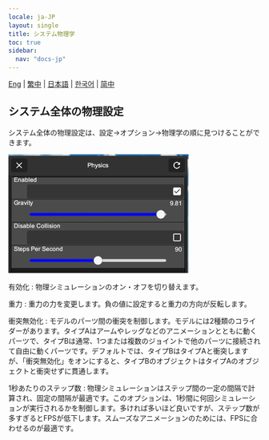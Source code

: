 ```yaml
---
locale: ja-JP
layout: single
title: システム物理学
toc: true
sidebar:
  nav: "docs-jp"
---
```

[Eng](/dancexr/features/system_physics) | [繁中](/tw/dancexr/features/system_physics) | [日本語](/jp/dancexr/features/system_physics) | [한국어](/kr/dancexr/features/system_physics) | [简中](/zh/dancexr/features/system_physics)


## システム全体の物理設定
システム全体の物理設定は、設定→オプション→物理学の順に見つけることができます。

![システム物理学](/images/system-physics.png)

有効化
: 物理シミュレーションのオン・オフを切り替えます。

重力
: 重力の力を変更します。負の値に設定すると重力の方向が反転します。

衝突無効化
: モデルのパーツ間の衝突を制御します。モデルには2種類のコライダーがあります。タイプAはアームやレッグなどのアニメーションとともに動くパーツで、タイプBは通常、1つまたは複数のジョイントで他のパーツに接続されて自由に動くパーツです。デフォルトでは、タイプBはタイプAと衝突しますが、「衝突無効化」をオンにすると、タイプBのオブジェクトはタイプAのオブジェクトと衝突せずに貫通します。

1秒あたりのステップ数
: 物理シミュレーションはステップ間の一定の間隔で計算され、固定の間隔が最適です。このオプションは、1秒間に何回シミュレーションが実行されるかを制御します。多ければ多いほど良いですが、ステップ数が多すぎるとFPSが低下します。スムーズなアニメーションのためには、FPSに合わせるのが最適です。
